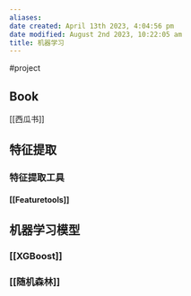 ```yaml
---
aliases: 
date created: April 13th 2023, 4:04:56 pm
date modified: August 2nd 2023, 10:22:05 am
title: 机器学习
---
```

#project

## Book
[[西瓜书]]

## 特征提取
### 特征提取工具
#### [[Featuretools]]

## 机器学习模型
### [[XGBoost]]

### [[随机森林]]

